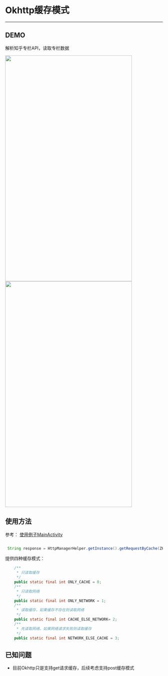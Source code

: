 # Okhttp缓存模式

-----
## DEMO

 解析知乎专栏API，读取专栏数据
 
 <img src="https://github.com/daliyan/OkhttpCache/blob/master/pic/S61018-224906.jpg" width = "405" height = "720"/>
 <img src="https://github.com/daliyan/OkhttpCache/blob/master/pic/S61018-224921.jpg" width = "405" height = "720"/>

 
## 使用方法
参考：
[使用例子MainActivity](https://github.com/daliyan/OkhttpCache/blob/master/sample/src/main/java/akiyama/okhttpcache/MainActivity.java)

```java

 String response = HttpManagerHelper.getInstance().getRequestByCache(ZHIHU_ZHUANLAN_API, nameValuePairs, CacheType.NETWORK_ELSE_CACHE);

```

提供四种缓存模式：

```java
    /**
     * 只读取缓存
     */
    public static final int ONLY_CACHE = 0;
    /**
     * 只读取网络
     */
    public static final int ONLY_NETWORK = 1;
    /**
     * 读取缓存，如果缓存不存在则读取网络
     */
    public static final int CACHE_ELSE_NETWORK= 2;
    /**
     * 先读取网络，如果网络请求失败则读取缓存
     */
    public static final int NETWORK_ELSE_CACHE = 3;

```

## 已知问题

 - 目前Okhttp只是支持get请求缓存，后续考虑支持post缓存模式
